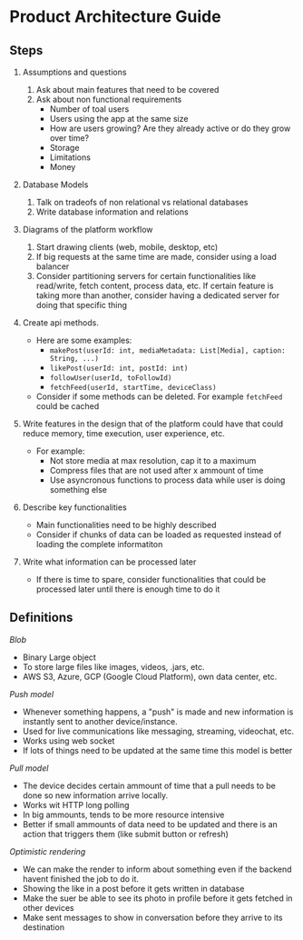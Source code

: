 # Product Architecture Guide

## Steps
1. Assumptions and questions
    1. Ask about main features that need to be covered
    2. Ask about non functional requirements 
        - Number of toal users
        - Users using the app at the same size 
        - How are users growing? Are they already active or do they grow over time?
        - Storage
        - Limitations
        - Money

2. Database Models
    1. Talk on tradeofs of non relational vs relational databases
    2. Write database information and relations

3. Diagrams of the platform workflow
    1. Start drawing clients (web, mobile, desktop, etc)
    2. If big requests at the same time are made, consider using a load balancer
    3. Consider partitioning servers for certain functionalities like read/write, fetch content, process data, etc. If certain feature is taking more than another, consider having a dedicated server for doing that specific thing
    

4. Create api methods.
    - Here are some examples:
        - `makePost(userId: int, mediaMetadata: List[Media], caption: String, ...)`
        - `likePost(userId: int, postId: int)`
        - `followUser(userId, toFollowId)`
        - `fetchFeed(userId, startTime, deviceClass)`
    - Consider if some methods can be deleted. For example `fetchFeed` could be cached

5. Write features in the design that of the platform could have that could reduce memory, time execution, user experience, etc.
    - For example:
        - Not store media at max resolution, cap it to a maximum
        - Compress files that are not used after x ammount of time
        - Use asyncronous functions to process data while user is doing something else

6. Describe key functionalities 
    - Main functionalities need to be highly described
    - Consider if chunks of data can be loaded as requested instead of loading the complete informatiton

7. Write what information can be processed later
    - If there is time to spare, consider functionalities that could be processed later until there is enough time to do it

## Definitions

*Blob*
- Binary Large object 
- To store large files like images, videos, .jars, etc.
- AWS S3, Azure, GCP (Google Cloud Platform), own data center, etc.

*Push model*
- Whenever something happens, a "push" is made and new information is instantly sent to another device/instance.
- Used for live communications like messaging, streaming, videochat, etc.
- Works using web socket
- If lots of things need to be updated at the same time this model is better

*Pull model*
- The device decides certain ammount of time that a pull needs to be done so new information arrive locally.
- Works wit HTTP long polling
- In big ammounts, tends to be more resource intensive
- Better if small ammounts of data need to be updated and there is an action that triggers them (like submit button or refresh)

*Optimistic rendering*
- We can make the render to inform about something even if the backend havent finished the job to do it. 
- Showing the like in a post before it gets written in database
- Make the suer be able to see its photo in profile before it gets fetched in other devices
- Make sent messages to show in conversation before they arrive to its destination  

